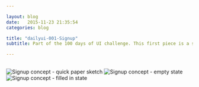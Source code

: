 ```yaml
---

layout: blog
date:   2015-11-23 21:35:54
categories: blog

title: "dailyui-001-Signup"
subtitle: Part of the 100 days of UI challenge. This first piece is a signup concept.

---
```




<br>

<img class="item w1" src="../ru/img/dailyui/001-signup-sketch.png" alt="Signup concept - quick paper sketch"/>
<img class="item w1" src="../ru/img/dailyui/001-signup-empty.png" alt="Signup concept - empty state"/>
<img class="item w1" src="../ru/img/dailyui/001-signup-filled.png" alt="Signup concept - filled in state"/>